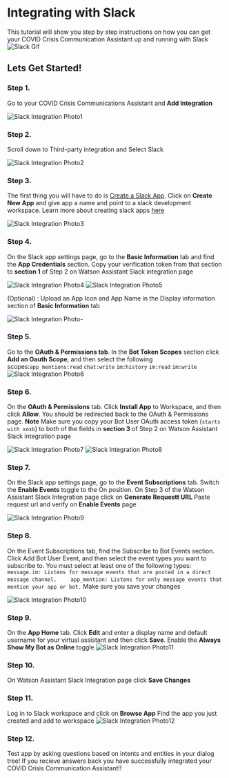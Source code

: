 # Integrating with Slack 

This tutorial will show you step by step instructions on how you can get your COVID Crisis Communication Assistant up and running with Slack
![Slack Gif](https://github.com/Call-for-Code/Solution-Starter-Kit-Communication-2020/blob/master/starter-kit/slack/slack-bot.gif)

## Lets Get Started! 

### Step 1. 
Go to your COVID Crisis Communications Assistant and **Add Integration** 

![Slack Integration Photo1 ](/starter-kit/slack/Slack-Photo1.png)

### Step 2.
Scroll down to Third-party integration and Select Slack 

![Slack Integration Photo2 ](/starter-kit/slack/Slack-Photo2.png)

### Step 3.
The first thing you will have to do is [Create a Slack App](https://api.slack.com/apps). Click on **Create New App** and give app a name and point to a slack development workspace. Learn more about creating slack apps [here](https://api.slack.com/start) 

![Slack Integration Photo3 ](/starter-kit/slack/Slack-Photo3.png)

### Step 4.
On the Slack app settings page, go to the **Basic Information** tab and find the **App Credentials** section. Copy your verification token from that section to **section 1** of Step 2 on Watson Assistant Slack integration page 

![Slack Integration Photo4 ](/starter-kit/slack/Slack-Photo4.png)
![Slack Integration Photo5 ](/starter-kit/slack/Slack-Photo5.png)

(Optional) : Upload an App Icon and App Name in the Display information section of **Basic Information** tab 

![Slack Integration Photo- ](/starter-kit/slack/Slack-Photo.png)


### Step 5.
Go to the **OAuth & Permissions tab**. In the **Bot Token Scopes** section click **Add an Oauth Scope**, and then select the following scopes:`app_mentions:read` `chat:write` `im:history` `im:read` `im:write`
![Slack Integration Photo6 ](/starter-kit/slack/Slack-Photo6.png)


### Step 6.
On the **OAuth & Permissions** tab. Click **Install App** to Workspace, and then click **Allow**. You should be redirected back to the OAuth & Permissions page. **Note** Make sure you copy your Bot User OAuth access token (`starts with xoxb`)  to both of the fields in **section 3** of Step 2 on Watson Assistant Slack integration page 

![Slack Integration Photo7 ](/starter-kit/slack/Slack-Photo7.png)
![Slack Integration Photo8 ](/starter-kit/slack/Slack-Photo8.png)


### Step 7.
On the Slack app settings page, go to the **Event Subscriptions** tab. Switch the **Enable Events** toggle to the On position. On Step 3 of the Watson Assistant Slack Integration page click on **Generate Requestt URL** Paste request url and verify on **Enable Events** page 

![Slack Integration Photo9 ](/starter-kit/slack/Slack-Photo9.png)

### Step 8.
On the Event Subscriptions tab, find the Subscribe to Bot Events section. Click Add Bot User Event, and then select the event types you want to subscribe to. You must select at least one of the following types: `message.im: Listens for message events that are posted in a direct message channel.` `    app_mention: Listens for only message events that mention your app or bot.` Make sure you save your changes

![Slack Integration Photo10 ](/starter-kit/slack/Slack-Photo10.png)

### Step 9.
On the **App Home** tab. Click **Edit** and enter a display name and default username for your virtual assistant and then click **Save**. Enable the **Always Show My Bot as Online** toggle
![Slack Integration Photo11 ](/starter-kit/slack/Slack-Photo11.png)

### Step 10.
On Watson Assistant Slack Integration page click **Save Changes**

### Step 11.
Log in to Slack workspace and click on **Browse App** Find the app you just created and add to workspace
![Slack Integration Photo12 ](/starter-kit/slack/Slack-Photo12.png)

### Step 12.
Test app by asking questions based on intents and entities in your dialog tree! If you recieve answers back you have successfully integrated your COVID Crisis Communication Assistant!! 



